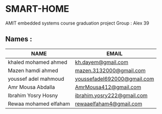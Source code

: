 # SMART-HOME
AMIT embedded systems course graduation project
Group : Alex 39
## Names :
| NAME  | EMAIL |
| ------------- | ------------- |
| khaled mohamed ahmed  | kh.dayem@gmail.com  |
| Mazen hamdi ahmed  | mazen.3132000@gmail.com  |
| youssef adel mahmoud  | youssefadel692000@gmail.com  |
| Amr Mousa Abdalla  | AmrMousa412@gmail.com  |
| Ibrahim Yosry Hosny  | ibrahim.yosry222@gmail.com  |
| Rewaa mohamed elfaham  | rewaaelfaham4@gmail.com  

        

